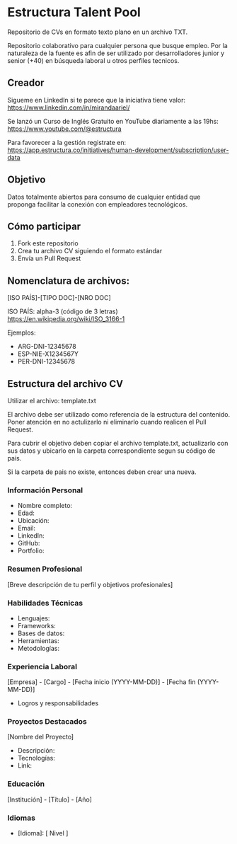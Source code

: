 # Estructura Talent Pool
Repositorio de CVs en formato texto plano en un archivo TXT.

Repositorio colaborativo para cualquier persona que busque empleo.
Por la naturaleza de la fuente es afin de ser utilizado por desarrolladores junior y senior (+40) en búsqueda laboral u otros perfiles tecnicos.

## Creador
Sigueme en LinkedIn si te parece que la iniciativa tiene valor: https://www.linkedin.com/in/mirandaariel/

Se lanzó un Curso de Inglés Gratuito en YouTube diariamente a las 19hs: https://www.youtube.com/@estructura

Para favorecer a la gestión registrate en: https://app.estructura.co/initiatives/human-development/subscription/user-data

## Objetivo
Datos totalmente abiertos para consumo de cualquier entidad que proponga facilitar la conexión con empleadores tecnológicos.

## Cómo participar
1. Fork este repositorio
2. Crea tu archivo CV siguiendo el formato estándar
3. Envía un Pull Request

## Nomenclatura de archivos:
[ISO PAÍS]-[TIPO DOC]-[NRO DOC]

ISO PAÍS: alpha-3 (código de 3 letras) https://en.wikipedia.org/wiki/ISO_3166-1

Ejemplos:
- ARG-DNI-12345678
- ESP-NIE-X1234567Y
- PER-DNI-12345678

## Estructura del archivo CV

Utilizar el archivo: template.txt 

El archivo debe ser utilizado como referencia de la estructura del contenido. Poner atención en no actulizarlo ni eliminarlo cuando realicen el Pull Request.

Para cubrir el objetivo deben copiar el archivo template.txt, actualizarlo con sus datos y ubicarlo en la carpeta correspondiente segun su código de país.

Si la carpeta de pais no existe, entonces deben crear una nueva.


### Información Personal

- Nombre completo:
- Edad:
- Ubicación:
- Email:
- LinkedIn:
- GitHub:
- Portfolio:

### Resumen Profesional

[Breve descripción de tu perfil y objetivos profesionales]

### Habilidades Técnicas

- Lenguajes:
- Frameworks:
- Bases de datos:
- Herramientas:
- Metodologías:

### Experiencia Laboral

[Empresa] - [Cargo] - [Fecha inicio (YYYY-MM-DD)] - [Fecha fin (YYYY-MM-DD)]
- Logros y responsabilidades

### Proyectos Destacados
[Nombre del Proyecto]
- Descripción:
- Tecnologías:
- Link:

### Educación
[Institución] - [Título] - [Año]

### Idiomas
- [Idioma]: [ Nivel ]
